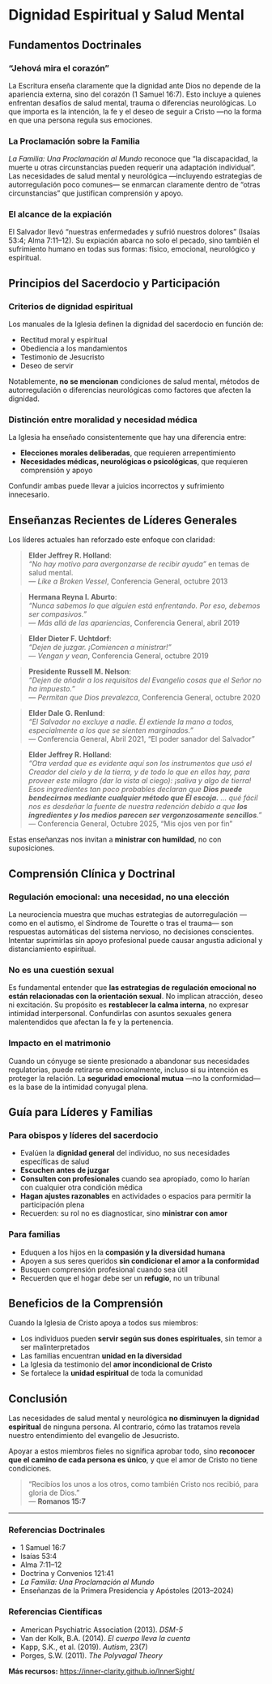 # Dignidad Espiritual y Salud Mental

## Fundamentos Doctrinales

### “Jehová mira el corazón”
La Escritura enseña claramente que la dignidad ante Dios no depende de la apariencia externa, sino del corazón (1 Samuel 16:7). Esto incluye a quienes enfrentan desafíos de salud mental, trauma o diferencias neurológicas. Lo que importa es la intención, la fe y el deseo de seguir a Cristo —no la forma en que una persona regula sus emociones.

### La Proclamación sobre la Familia
*La Familia: Una Proclamación al Mundo* reconoce que “la discapacidad, la muerte u otras circunstancias pueden requerir una adaptación individual”. Las necesidades de salud mental y neurológica —incluyendo estrategias de autorregulación poco comunes— se enmarcan claramente dentro de “otras circunstancias” que justifican comprensión y apoyo.

### El alcance de la expiación
El Salvador llevó “nuestras enfermedades y sufrió nuestros dolores” (Isaías 53:4; Alma 7:11–12). Su expiación abarca no solo el pecado, sino también el sufrimiento humano en todas sus formas: físico, emocional, neurológico y espiritual.

## Principios del Sacerdocio y Participación

### Criterios de dignidad espiritual
Los manuales de la Iglesia definen la dignidad del sacerdocio en función de:
- Rectitud moral y espiritual  
- Obediencia a los mandamientos  
- Testimonio de Jesucristo  
- Deseo de servir  

Notablemente, **no se mencionan** condiciones de salud mental, métodos de autorregulación o diferencias neurológicas como factores que afecten la dignidad.

### Distinción entre moralidad y necesidad médica
La Iglesia ha enseñado consistentemente que hay una diferencia entre:
- **Elecciones morales deliberadas**, que requieren arrepentimiento  
- **Necesidades médicas, neurológicas o psicológicas**, que requieren comprensión y apoyo  

Confundir ambas puede llevar a juicios incorrectos y sufrimiento innecesario.

## Enseñanzas Recientes de Líderes Generales

Los líderes actuales han reforzado este enfoque con claridad:

> **Elder Jeffrey R. Holland**:  
> *“No hay motivo para avergonzarse de recibir ayuda”* en temas de salud mental.  
> — *Like a Broken Vessel*, Conferencia General, octubre 2013

> **Hermana Reyna I. Aburto**:  
> *“Nunca sabemos lo que alguien está enfrentando. Por eso, debemos ser compasivos.”*  
> — *Más allá de las apariencias*, Conferencia General, abril 2019

> **Elder Dieter F. Uchtdorf**:  
> *“Dejen de juzgar. ¡Comiencen a ministrar!”*  
> — *Vengan y vean*, Conferencia General, octubre 2019

> **Presidente Russell M. Nelson**:  
> *“Dejen de añadir a los requisitos del Evangelio cosas que el Señor no ha impuesto.”*  
> — *Permitan que Dios prevalezca*, Conferencia General, octubre 2020

> **Elder Dale G. Renlund**:  
> *“El Salvador no excluye a nadie. Él extiende la mano a todos, especialmente a los que se sienten marginados.”*  
> — Conferencia General, Abril 2021, “El poder sanador del Salvador”

> **Elder Jeffrey R. Holland**:  
> *“Otra verdad que es evidente aquí son los instrumentos que usó el Creador del cielo y de la tierra, y de todo lo que en ellos hay, para proveer este milagro (dar la vista al ciego): ¡saliva y algo de tierra! Esos ingredientes tan poco probables declaran que **Dios puede bendecirnos mediante cualquier método que Él escoja.** ... qué fácil nos es desdeñar la fuente de nuestra redención debido a que **los ingredientes y los medios parecen ser vergonzosamente sencillos**.”*  
> — Conferencia General, Octubre 2025, “Mis ojos ven por fin”

Estas enseñanzas nos invitan a **ministrar con humildad**, no con suposiciones.

## Comprensión Clínica y Doctrinal

### Regulación emocional: una necesidad, no una elección
La neurociencia muestra que muchas estrategias de autorregulación —como en el autismo, el Síndrome de Tourette o tras el trauma— son respuestas automáticas del sistema nervioso, no decisiones conscientes. Intentar suprimirlas sin apoyo profesional puede causar angustia adicional y distanciamiento espiritual.

### No es una cuestión sexual
Es fundamental entender que **las estrategias de regulación emocional no están relacionadas con la orientación sexual**. No implican atracción, deseo ni excitación. Su propósito es **restablecer la calma interna**, no expresar intimidad interpersonal. Confundirlas con asuntos sexuales genera malentendidos que afectan la fe y la pertenencia.

### Impacto en el matrimonio
Cuando un cónyuge se siente presionado a abandonar sus necesidades regulatorias, puede retirarse emocionalmente, incluso si su intención es proteger la relación. La **seguridad emocional mutua** —no la conformidad— es la base de la intimidad conyugal plena.

## Guía para Líderes y Familias

### Para obispos y líderes del sacerdocio
- Evalúen la **dignidad general** del individuo, no sus necesidades específicas de salud  
- **Escuchen antes de juzgar**  
- **Consulten con profesionales** cuando sea apropiado, como lo harían con cualquier otra condición médica  
- **Hagan ajustes razonables** en actividades o espacios para permitir la participación plena  
- Recuerden: su rol no es diagnosticar, sino **ministrar con amor**

### Para familias
- Eduquen a los hijos en la **compasión y la diversidad humana**  
- Apoyen a sus seres queridos **sin condicionar el amor a la conformidad**  
- Busquen comprensión profesional cuando sea útil  
- Recuerden que el hogar debe ser un **refugio**, no un tribunal

## Beneficios de la Comprensión

Cuando la Iglesia de Cristo apoya a todos sus miembros:
- Los individuos pueden **servir según sus dones espirituales**, sin temor a ser malinterpretados  
- Las familias encuentran **unidad en la diversidad**  
- La Iglesia da testimonio del **amor incondicional de Cristo**  
- Se fortalece la **unidad espiritual** de toda la comunidad

## Conclusión

Las necesidades de salud mental y neurológica **no disminuyen la dignidad espiritual** de ninguna persona. Al contrario, cómo las tratamos revela nuestro entendimiento del evangelio de Jesucristo.

Apoyar a estos miembros fieles no significa aprobar todo, sino **reconocer que el camino de cada persona es único**, y que el amor de Cristo no tiene condiciones.

> “Recibíos los unos a los otros, como también Cristo nos recibió, para gloria de Dios.”  
> — **Romanos 15:7**

---

### Referencias Doctrinales
- 1 Samuel 16:7  
- Isaías 53:4  
- Alma 7:11–12  
- Doctrina y Convenios 121:41  
- *La Familia: Una Proclamación al Mundo*  
- Enseñanzas de la Primera Presidencia y Apóstoles (2013–2024)

### Referencias Científicas
- American Psychiatric Association (2013). *DSM-5*  
- Van der Kolk, B.A. (2014). *El cuerpo lleva la cuenta*  
- Kapp, S.K., et al. (2019). *Autism*, 23(7)  
- Porges, S.W. (2011). *The Polyvagal Theory*

**Más recursos:** https://inner-clarity.github.io/InnerSight/